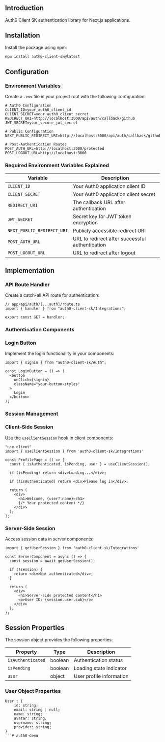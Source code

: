 ## Introduction

Auth0 Client SK  authentication library for Next.js applications.

## Installation

Install the package using npm:

```bash
npm install auth0-client-sk@latest

```

## Configuration

### Environment Variables

Create a `.env` file in your project root with the following configuration:

```
# Auth0 Configuration
CLIENT_ID=your_auth0_client_id
CLIENT_SECRET=your_auth0_client_secret
REDIRECT_URI=http://localhost:3000/api/auth/callback/github
JWT_SECRET=your_secure_jwt_secret

# Public Configuration
NEXT_PUBLIC_REDIRECT_URI=http://localhost:3000/api/auth/callback/github

# Post-Authentication Routes
POST_AUTH_URL=http://localhost:3000/protected 
POST_LOGOUT_URL=http://localhost:3000

```

### Required Environment Variables Explained

| Variable | Description |
| --- | --- |
| `CLIENT_ID` | Your Auth0 application client ID |
| `CLIENT_SECRET` | Your Auth0 application client secret |
| `REDIRECT_URI` | The callback URL after authentication |
| `JWT_SECRET` | Secret key for JWT token encryption |
| `NEXT_PUBLIC_REDIRECT_URI` | Publicly accessible redirect URI |
| `POST_AUTH_URL` | URL to redirect after successful authentication |
| `POST_LOGOUT_URL` | URL to redirect after logout |

## Implementation

### API Route Handler

Create a catch-all API route for authentication:

```tsx
// app/api/auth/[...auth]/route.ts
import { handler } from "auth0-client-sk/Integrations";

export const GET = handler;

```

### Authentication Components

### Login Button

Implement the login functionality in your components:

```tsx
import { signin } from "auth0-client-sk/Auth";

const LoginButton = () => (
  <button
    onClick={signin}
    className="your-button-styles"
  >
    Login
  </button>
);

```

### Session Management

### Client-Side Session

Use the `useClientSession` hook in client components:

```tsx
"use client"
import { useClientSession } from 'auth0-client-sk/Integrations'

const ProfilePage = () => {
  const { isAuthenticated, isPending, user } = useClientSession();

  if (isPending) return <div>Loading...</div>;

  if (!isAuthenticated) return <div>Please log in</div>;

  return (
    <div>
      <h1>Welcome, {user?.name}</h1>
      {/* Your protected content */}
    </div>
  );
};

```

### Server-Side Session

Access session data in server components:

```tsx
import { getUserSession } from 'auth0-client-sk/Integrations'

const ServerComponent = async () => {
  const session = await getUserSession();

  if (!session) {
    return <div>Not authenticated</div>;
  }

  return (
    <div>
      <h1>Server-side protected content</h1>
      <p>User ID: {session.user.sub}</p>
    </div>
  );
};

```

## Session Properties

The session object provides the following properties:

| Property | Type | Description |
| --- | --- | --- |
| `isAuthenticated` | boolean | Authentication status |
| `isPending` | boolean | Loading state indicator |
| `user` | object | User profile information |

### User Object Properties

```tsx
User : {
    id: string;
    email: string | null;
    name: string;
    avatar: string;
    username: string;
    provider: string;
}
```# auth0-demo
